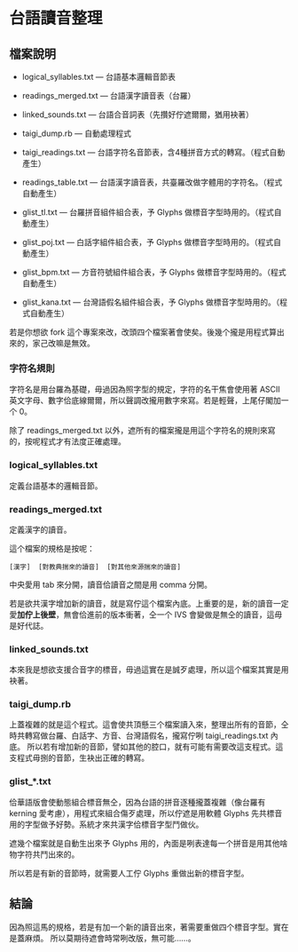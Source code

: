 # 台語讀音整理

## 檔案說明

* logical_syllables.txt — 台語基本邏輯音節表
* readings_merged.txt — 台語漢字讀音表（台羅）
* linked_sounds.txt — 台語合音詞表（先攢好佇遮爾爾，猶用袂著）

* taigi_dump.rb — 自動處理程式

* taigi_readings.txt — 台語字符名音節表，含4種拼音方式的轉寫。（程式自動產生）
* readings_table.txt — 台語漢字讀音表，共臺羅改做字體用的字符名。（程式自動產生）
* glist_tl.txt — 台羅拼音組件組合表，予 Glyphs 做標音字型時用的。（程式自動產生）
* glist_poj.txt — 白話字組件組合表，予 Glyphs 做標音字型時用的。（程式自動產生）
* glist_bpm.txt — 方音符號組件組合表，予 Glyphs 做標音字型時用的。（程式自動產生）
* glist_kana.txt — 台灣語假名組件組合表，予 Glyphs 做標音字型時用的。（程式自動產生）

若是你想欲 fork 這个專案來改，改頭四个檔案著會使矣。後幾个攏是用程式算出來的，家己改嘛是無效。

### 字符名規則

字符名是用台羅為基礎，毋過因為照字型的規定，字符的名干焦會使用著 ASCII 英文字母、數字佮底線爾爾，所以聲調改攏用數字來寫。若是輕聲，上尾仔閣加一个 0。

除了 readings_merged.txt 以外，遮所有的檔案攏是用這个字符名的規則來寫的，按呢程式才有法度正確處理。

### logical_syllables.txt

定義台語基本的邏輯音節。

### readings_merged.txt

定義漢字的讀音。

這个檔案的規格是按呢：

    [漢字]  [對教典揣來的讀音]  [對其他來源揣來的讀音]

中央愛用 tab 來分開，讀音佮讀音之間是用 comma 分開。


若是欲共漢字增加新的讀音，就是寫佇這个檔案內底。上重要的是，新的讀音一定愛**加佇上後壁**，無會佮進前的版本衝著，仝一个 IVS 會變做是無仝的讀音，這毋是好代誌。

### linked_sounds.txt

本來我是想欲支援合音字的標音，毋過這實在是誠歹處理，所以這个檔案其實是用袂著。

### taigi_dump.rb

上蓋複雜的就是這个程式。這會使共頂懸三个檔案讀入來，整理出所有的音節，仝時共轉寫做台羅、白話字、方音、台灣語假名，攏寫佇咧 taigi_readings.txt 內底。
所以若有增加新的音節，譬如其他的腔口，就有可能有需要改這支程式。這支程式毋捌的音節，生袂出正確的轉寫。

### glist_*.txt

佮華語版會使動態組合標音無仝，因為台語的拼音逐種攏蓋複雜（像台羅有 kerning 愛考慮），用程式來組合傷歹處理，所以佇遮是用軟體 Glyphs 先共標音用的字型做予好勢。系統才來共漢字佮標音字型鬥做伙。

遮幾个檔案就是自動生出來予 Glyphs 用的，內面是咧表達每一个拼音是用其他啥物字符共鬥出來的。

所以若是有新的音節時，就需要人工佇 Glyphs 重做出新的標音字型。

## 結論

因為照這馬的規格，若是有加一个新的讀音出來，著需要重做四个標音字型。實在是蓋麻煩。
所以莫期待遮會時常咧改版，無可能……。
